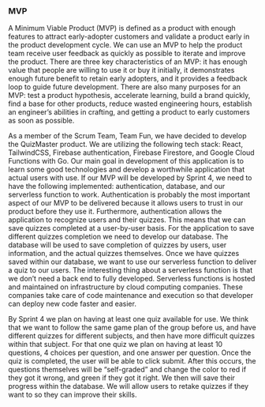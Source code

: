 ### MVP 

A Minimum Viable Product (MVP) is defined as a product with enough features to attract early-adopter customers and validate a product early in the product development cycle. We can use an MVP to help the product team receive user feedback as quickly as possible to iterate and improve the product. There are three key characteristics of an MVP: it has enough value that people are willing to use it or buy it initially, it demonstrates enough future benefit to retain early adopters, and it provides a feedback loop to guide future development. There are also many purposes for an MVP: test a product hypothesis, accelerate learning, build a brand quickly, find a base for other products, reduce wasted engineering hours, establish an engineer’s abilities in crafting, and getting a product to early customers as soon as possible. 

As a member of the Scrum Team, Team Fun, we have decided to develop the QuizMaster product. We are utilizing the following tech stack: React, TailwindCSS, Firebase authentication, Firebase Firestore, and Google Cloud Functions with Go. Our main goal in development of this application is to learn some good technologies and develop a worthwhile application that actual users with use. If our MVP will be developed by Sprint 4, we need to have the following implemented: authentication, database, and our serverless function to work. Authentication is probably the most important aspect of our MVP to be delivered because it allows users to trust in our product before they use it. Furthermore, authentication allows the application to recognize users and their quizzes. This means that we can save quizzes completed at a user-by-user basis. For the application to save different quizzes completion we need to develop our database. The database will be used to save completion of quizzes by users, user information, and the actual quizzes themselves. Once we have quizzes saved within our database, we want to use our serverless function to deliver a quiz to our users. The interesting thing about a serverless function is that we don’t need a back end to fully developed. Serverless functions is hosted and maintained on infrastructure by cloud computing companies. These companies take care of code maintenance and execution so that developer can deploy new code faster and easier. 

By Sprint 4 we plan on having at least one quiz available for use. We think that we want to follow the same game plan of the group before us, and have different quizzes for different subjects, and then have more difficult quizzes within that subject. For that one quiz we plan on having at least 10 questions, 4 choices per question, and one answer per question. Once the quiz is completed, the user will be able to click submit. After this occurs, the questions themselves will be “self-graded” and change the color to red if they got it wrong, and green if they got it right. We then will save their progress within the database. We will allow users to retake quizzes if they want to so they can improve their skills.
